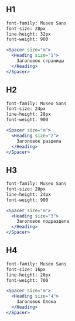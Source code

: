 ## H1  

```html static
font-family: Museo Sans  
font-size: 28px  
line-height: 32px  
font-weight: 900  
```

```jsx
<Spacer size="m">
  <Heading size="1"> 
    Заголовок страницы
  </Heading>
</Spacer>
```

## H2 

```html static
font-family: Museo Sans  
font-size: 24px  
line-height: 28px    
font-weight: 900  
````

```jsx
<Spacer size="m">
  <Heading size="2"> 
    Заголовок раздела
  </Heading>
</Spacer>
```

## H3 

```html static
font-family: Museo Sans    
font-size: 20px  
line-height: 24px   
font-weight: 900  
```

```jsx
<Spacer size="m">
  <Heading size="3"> 
    Заголовок подраздела
  </Heading>
</Spacer>
```

## H4 

```html static
font-family: Museo Sans  
font-size: 16px  
line-height: 20px    
font-weight: 700    
```

```jsx
<Spacer size="m">
  <Heading size="4"> 
    Заголовок блока
  </Heading>
</Spacer>
```
